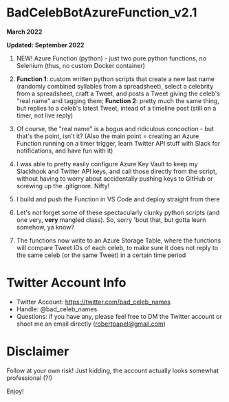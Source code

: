 # BadCelebBotAzureFunction_v2.1

**March 2022**

**Updated: September 2022**

1) NEW! Azure Function (python) - just two pure python functions, no Selenium (thus, no custom Docker container)
2) **Function 1**: custom written python scripts that create a new last name (randomly combined syllables from a spreadsheet), select a celebrity from a spreadsheet, craft a Tweet, and posts a Tweet giving the celeb's "real name" and tagging them; **Function 2**: pretty much the same thing, but replies to a celeb's latest Tweet, intead of a timeline post (still on a timer, not live reply)
3) Of course, the "real name" is a bogus and ridiculous concoction - but that's the point, isn't it? (Also the main point = creating an Azure Function running on a timer trigger, learn Twitter API stuff with Slack for notifications, and have fun with it)
4) I was able to pretty easily configure Azure Key Vault to keep my Slackhook and Twitter API keys, and call those directly from the script, without having to worry about accidentally pushing keys to GitHub or screwing up the .gitignore. Nifty!
5) I build and push the Function in VS Code and deploy straight from there

6) Let's not forget some of these spectacularly clunky python scripts (and one very, **very** mangled class). So, sorry 'bout that, but gotta learn somehow, ya know?

7) The functions now write to an Azure Storage Table, where the functions will compare Tweet IDs of each celeb, to make sure it does not reply to the same celeb (or the same Tweet) in a certain time period


# Twitter Account Info

- Twitter Account: https://twitter.com/bad_celeb_names
- Handle: @bad_celeb_names
- Questions: if you have any, please feel free to DM the Twitter account or shoot me an email directly (robertpapel@gmail.com)


# Disclaimer
Follow at your own risk! Just kidding, the account actually looks somewhat professional (?!) 


Enjoy!